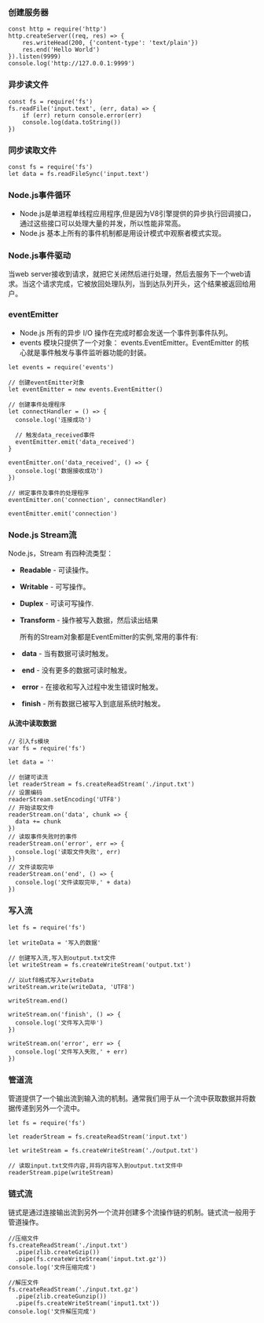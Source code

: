 ### 创建服务器

```
const http = require('http')
http.createServer((req, res) => {
	res.writeHead(200, {'content-type': 'text/plain'})
	res.end('Hello World')
}).listen(9999)
console.log('http://127.0.0.1:9999')
```

### 异步读文件

```
const fs = require('fs')
fs.readFile('input.text', (err, data) => {
	if (err) return console.error(err)
	console.log(data.toString())
})
```

### 同步读取文件

```
const fs = require('fs')
let data = fs.readFileSync('input.text')
```

### Node.js事件循环

- Node.js是单进程单线程应用程序,但是因为V8引擎提供的异步执行回调接口，通过这些接口可以处理大量的并发，所以性能非常高。
- Node.js 基本上所有的事件机制都是用设计模式中观察者模式实现。

### Node.js事件驱动

当web server接收到请求，就把它关闭然后进行处理，然后去服务下一个web请求。当这个请求完成，它被放回处理队列，当到达队列开头，这个结果被返回给用户。

### eventEmitter

- Node.js 所有的异步 I/O 操作在完成时都会发送一个事件到事件队列。
- events 模块只提供了一个对象： events.EventEmitter。EventEmitter 的核心就是事件触发与事件监听器功能的封装。

```
let events = require('events')

// 创建eventEmitter对象
let eventEmitter = new events.EventEmitter()

// 创建事件处理程序
let connectHandler = () => {
  console.log('连接成功')

  // 触发data_received事件
  eventEmitter.emit('data_received')
}

eventEmitter.on('data_received', () => {
  console.log('数据接收成功')
})

// 绑定事件及事件的处理程序
eventEmitter.on('connection', connectHandler)

eventEmitter.emit('connection')
```

### Node.js Stream流

Node.js，Stream 有四种流类型：

- **Readable** - 可读操作。
- **Writable** - 可写操作。
- **Duplex** - 可读可写操作.
- **Transform** - 操作被写入数据，然后读出结果

  所有的Stream对象都是EventEmitter的实例,常用的事件有:

- ​	**data** - 当有数据可读时触发。
- ​	**end** - 没有更多的数据可读时触发。
- ​	**error** - 在接收和写入过程中发生错误时触发。
- ​	**finish** - 所有数据已被写入到底层系统时触发。

#### 从流中读取数据

```
// 引入fs模块
var fs = require('fs')

let data = ''

// 创建可读流
let readerStream = fs.createReadStream('./input.txt')
// 设置编码
readerStream.setEncoding('UTF8')
// 开始读取文件
readerStream.on('data', chunk => {
  data += chunk
})
// 读取事件失败时的事件
readerStream.on('error', err => {
  console.log('读取文件失败', err)
})
// 文件读取完毕
readerStream.on('end', () => {
  console.log('文件读取完毕,' + data)
})
```

### 写入流

```
let fs = require('fs')

let writeData = '写入的数据'

// 创建写入流,写入到output.txt文件
let writeStream = fs.createWriteStream('output.txt')

// 以utf8格式写入writeData
writeStream.write(writeData, 'UTF8')

writeStream.end()

writeStream.on('finish', () => {
  console.log('文件写入完毕')
})

writeStream.on('error', err => {
  console.log('文件写入失败,' + err)
})
```

### 管道流

管道提供了一个输出流到输入流的机制。通常我们用于从一个流中获取数据并将数据传递到另外一个流中。

```
let fs = require('fs')

let readerStream = fs.createReadStream('input.txt')

let writeStream = fs.createWriteStream('./output.txt')

// 读取input.txt文件内容,并将内容写入到output.txt文件中
readerStream.pipe(writeStream)
```

### 链式流

链式是通过连接输出流到另外一个流并创建多个流操作链的机制。链式流一般用于管道操作。

```
//压缩文件
fs.createReadStream('./input.txt')
  .pipe(zlib.createGzip())
  .pipe(fs.createWriteStream('input.txt.gz'))
console.log('文件压缩完成')

//解压文件
fs.createReadStream('./input.txt.gz')
  .pipe(zlib.createGunzip())
  .pipe(fs.createWriteStream('input1.txt'))
console.log('文件解压完成')
```

